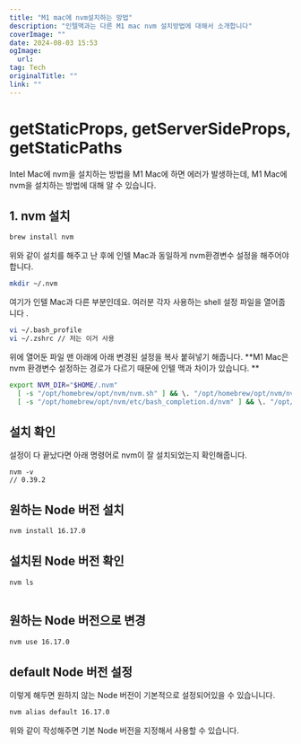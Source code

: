```yaml
---
title: "M1 mac에 nvm설치하는 방법"
description: "인텔맥과는 다른 M1 mac nvm 설치방법에 대해서 소개합니다"
coverImage: ""
date: 2024-08-03 15:53
ogImage: 
  url: 
tag: Tech
originalTitle: ""
link: ""
---
```




# getStaticProps, getServerSideProps, getStaticPaths

Intel Mac에 nvm을 설치하는 방법을 M1 Mac에 하면 에러가 발생하는데,
M1 Mac에 nvm을 설치하는 방법에 대해 알 수 있습니다.



<div class="content-ad"></div>

## 1. nvm 설치

```bash
brew install nvm
```

위와 같이 설치를 해주고 난 후에 인텔 Mac과 동일하게 nvm환경변수 설정을 해주어야합니다.

```bash
mkdir ~/.nvm
```

여기가 인텔 Mac과 다른 부분인데요.
여러분 각자 사용하는 shell 설정 파일을 열어줍니다 .

```bash
vi ~/.bash_profile
vi ~/.zshrc // 저는 이거 사용
```

위에 열어둔 파일 맨 아래에 아래 변경된 설정을 복사 붙혀넣기 해줍니다.
**M1 Mac은 nvm 환경변수 설정하는 경로가 다르기 때문에 인텔 맥과 차이가 있습니다. **



<div class="content-ad"></div>

```bash
export NVM_DIR="$HOME/.nvm"
  [ -s "/opt/homebrew/opt/nvm/nvm.sh" ] && \. "/opt/homebrew/opt/nvm/nvm.sh"  # This loads nvm
  [ -s "/opt/homebrew/opt/nvm/etc/bash_completion.d/nvm" ] && \. "/opt/homebrew/opt/nvm/etc/bash_completion.d/nvm"  # This loads nvm bash_completion
```

## 설치 확인

설정이 다 끝났다면 아래 명령어로 nvm이 잘 설치되었는지 확인해줍니다.

```
nvm -v
// 0.39.2
```

## 원하는 Node 버전 설치

```bash
nvm install 16.17.0
```

## 설치된 Node 버전 확인

```bash
nvm ls
```

<img src="/assets/img/2024-03-21-m1-nvm-1.png" alt="" />

## 원하는 Node 버전으로 변경

```bash
nvm use 16.17.0
```

## default Node 버전 설정

이렇게 해두면 원하지 않는 Node 버전이 기본적으로 설정되어있을 수 있습니니다.

```bash
nvm alias default 16.17.0
```

위와 같이 작성해주면 기본 Node 버전을 지정해서 사용할 수 있습니다.
